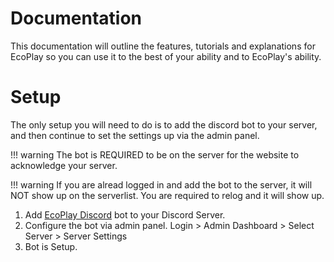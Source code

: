 Documentation
=========

This documentation will outline the features, tutorials and explanations for EcoPlay so you can use it to the best of your ability and to EcoPlay's ability.

Setup
=====

The only setup you will need to do is to add the discord bot to your server, and then continue to set the settings up via the admin panel.

!!! warning
The bot is REQUIRED to be on the server for the website to acknowledge your server.

!!! warning
If you are alread logged in and add the bot to the server, it will NOT show up on the serverlist. You are required to relog and it will show up.

1. Add [EcoPlay Discord](https://discord.com/api/oauth2/authorize?client_id=767749360586326026&permissions=8&scope=bot) bot to your Discord Server.
2. Configure the bot via admin panel. Login > Admin Dashboard > Select Server > Server Settings
3. Bot is Setup.

